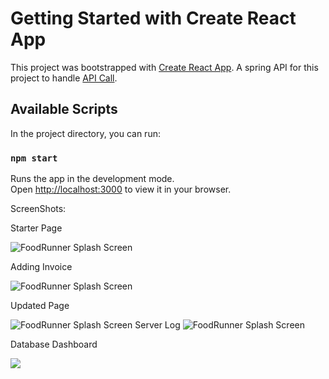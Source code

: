 # Getting Started with Create React App

This project was bootstrapped with [Create React App](https://github.com/facebook/create-react-app). A spring API for this project to handle [API Call](https://github.com/Ronak083/Invoice_processing_API).

## Available Scripts

In the project directory, you can run:

### `npm start`

Runs the app in the development mode.\
Open [http://localhost:3000](http://localhost:3000) to view it in your browser.

ScreenShots:

<p float="left">

Starter Page

  <img src="https://github.com/Ronak083/Invoice-Processing-System/blob/master/ScreenShots/ba2fb4312947234744218647f988ca0ac5e30969.jpg" alt="FoodRunner Splash Screen"/>

   Adding Invoice

  <img src="https://github.com/Ronak083/Invoice-Processing-System/blob/master/ScreenShots/3c55bc556696c0acb6aeb21c706ecaa005ba8b10.jpg" alt="FoodRunner Splash Screen"/>

  Updated Page
  
  <img src="https://github.com/Ronak083/Invoice-Processing-System/blob/master/ScreenShots/0a3e47299d3d96874ce4f5477c6c19b3438f237e.jpg" alt="FoodRunner Splash Screen"/>
Server Log

  <img src="https://github.com/Ronak083/Invoice-Processing-System/blob/master/ScreenShots/b3b005ddc63b53c93cf010a52a353d979d64eb37.jpg" alt="FoodRunner Splash Screen"/>

  Database Dashboard

  <img src="https://github.com/Ronak083/Invoice-Processing-System/blob/master/ScreenShots/32959829e4088f413df3de765ddf32197d115f34.jpg"/>


</p>
